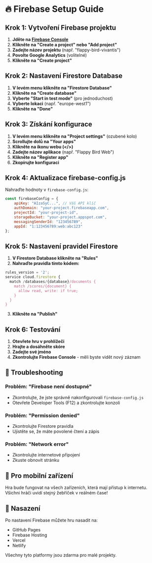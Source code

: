 # 🔥 Firebase Setup Guide

## Krok 1: Vytvoření Firebase projektu

1. **Jděte na [Firebase Console](https://console.firebase.google.com/)**
2. **Klikněte na "Create a project" nebo "Add project"**
3. **Zadejte název projektu** (např. "flappy-bird-vivantis")
4. **Povolte Google Analytics** (volitelné)
5. **Klikněte na "Create project"**

## Krok 2: Nastavení Firestore Database

1. **V levém menu klikněte na "Firestore Database"**
2. **Klikněte na "Create database"**
3. **Vyberte "Start in test mode"** (pro jednoduchost)
4. **Vyberte lokaci** (např. "europe-west1")
5. **Klikněte na "Done"**

## Krok 3: Získání konfigurace

1. **V levém menu klikněte na "Project settings"** (ozubené kolo)
2. **Scrollujte dolů na "Your apps"**
3. **Klikněte na ikonu webu (</>)**
4. **Zadejte název aplikace** (např. "Flappy Bird Web")
5. **Klikněte na "Register app"**
6. **Zkopírujte konfiguraci**

## Krok 4: Aktualizace firebase-config.js

Nahraďte hodnoty v `firebase-config.js`:

```javascript
const firebaseConfig = {
    apiKey: "AIzaSyC...", // Váš API klíč
    authDomain: "your-project.firebaseapp.com",
    projectId: "your-project-id",
    storageBucket: "your-project.appspot.com",
    messagingSenderId: "123456789",
    appId: "1:123456789:web:abc123"
};
```

## Krok 5: Nastavení pravidel Firestore

1. **V Firestore Database klikněte na "Rules"**
2. **Nahraďte pravidla tímto kódem:**

```javascript
rules_version = '2';
service cloud.firestore {
  match /databases/{database}/documents {
    match /scores/{document} {
      allow read, write: if true;
    }
  }
}
```

3. **Klikněte na "Publish"**

## Krok 6: Testování

1. **Otevřete hru v prohlížeči**
2. **Hrajte a dosáhněte skóre**
3. **Zadejte své jméno**
4. **Zkontrolujte Firebase Console** - měli byste vidět nový záznam

## 🔧 Troubleshooting

### Problém: "Firebase není dostupné"
- Zkontrolujte, že jste správně nakonfigurovali `firebase-config.js`
- Otevřete Developer Tools (F12) a zkontrolujte konzoli

### Problém: "Permission denied"
- Zkontrolujte Firestore pravidla
- Ujistěte se, že máte povolené čtení a zápis

### Problém: "Network error"
- Zkontrolujte internetové připojení
- Zkuste obnovit stránku

## 📱 Pro mobilní zařízení

Hra bude fungovat na všech zařízeních, která mají přístup k internetu. Všichni hráči uvidí stejný žebříček v reálném čase!

## 🚀 Nasazení

Po nastavení Firebase můžete hru nasadit na:
- GitHub Pages
- Firebase Hosting
- Vercel
- Netlify

Všechny tyto platformy jsou zdarma pro malé projekty. 